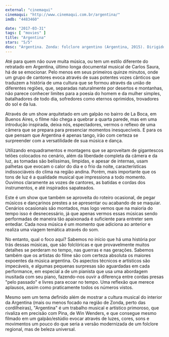 ```yaml
---
external: "cinemaqui"
cinemaqui: "http://www.cinemaqui.com.br/argentina/"
imdb: "4483460"

date: "2017-03-31"
tags: [ "movies" ]
title: "Argentina"
stars: "5/5"
desc: "Argentina. Zonda: folclore argentino (Argentina, 2015). Dirigido por Carlos Saura. Escrito por Carlos Saura. Com Pedro Aznar, Juan Falú, Marian Farías Gómez, Gabo Ferro, Liliana Herrero, Jairo, Luciana Jury, Horacio Lavandera, Luis Salinas. Crítica escrita para o site CinemAqui."
---
```

Até para quem não ouve muita música, ou tem um estilo diferente do retratado em Argentina, último longa documental musical de Carlos Saura, há de se emocionar. Pelo menos em seus primeiros quinze minutos, onde um grupo de cantores evoca através de suas potentes vozes cânticos que traduzem a história de uma cultura que se formou através da união de diferentes regiões, que, separadas naturalmente por desertos e montanhas, não parece conhecer limites para a poesia do homem e da mulher simples, batalhadores de todo dia, sofredores como eternos oprimidos, trovadores do sol e da lua.

Através de um show arquitetado em um galpão no bairro de La Boca, em Buenos Aires, o filme não chega a quebrar a quarta parede, mas em uma introdução inspirada, deixa nós, espectadores, vermos o reflexo de uma câmera que se prepara para presenciar momentos inesquecíveis. E para os que pensam que Argentina é apenas tango, irão com certeza se surpreender com a versatilidade de sua música e dança.

Utilizando enquadramentos e montagens que se aproveitam de gigantescos telões colocados no cenário, além da liberdade completa da câmera e da luz, as tomadas são belíssimas, límpidas, e apesar de internas, usam palhetas que evocam o calor do dia e o frio da noite, características indissociáveis do clima na região andina. Porém, mais importante que os tons de luz é a qualidade musical que impressiona a todo momento. Ouvimos claramente as vozes de cantores, as batidas e cordas dos instrumentos, e até inspirados sapateados.

Este é um show que também se aproveita do roteiro ocasional, de pegar músicos e dançarinos prestes a se apresentar ou acabando de se maquiar. Cenários ocasionais são montados, mas logo vemos que na maioria do tempo isso é desnecessário, já que apenas vermos essas músicas sendo performadas de maneira tão apaixonada é suficiente para entreter sem entediar. Cada nova música é um momento que adiciona ao anterior e realiza uma viagem temática através do som.

No entanto, qual o foco aqui? Sabemos no início que há uma história por trás dessas músicas, que são folclóricas e que provavelmente muitos detalhes se perderam no tempo, nas guerras e nas gerações. Sabemos também que os artistas do filme são com certeza absoluta os maiores expoentes da música argentina. Os aspectos técnicos e artísticos são impecáveis, e algumas pequenas surpresas são aguardadas em cada performance, em especial a de um pianista que usa uma abordagem inusitada com seu piano, fazendo-nos ouvir a diferença entre cordas presas "pelo passado" e livres para ecoar no tempo. Uma reflexão que merece aplausos, assim como praticamente todos os números vistos.

Mesmo sem um tema definido além de mostrar a cultura musical do interior da Argentina (mais ou menos focado na região de Zonda, perto das cordilheiras), "Argentina" é um trabalho musical e artístico primoroso, que rivaliza em precisão com Pina, de Win Wenders, e que consegue mesmo filmado em um galpão/estúdio evocar através de luzes, cores, sons e movimentos um pouco do que seria a versão modernizada de um folclore regional, mas de beleza universal.
